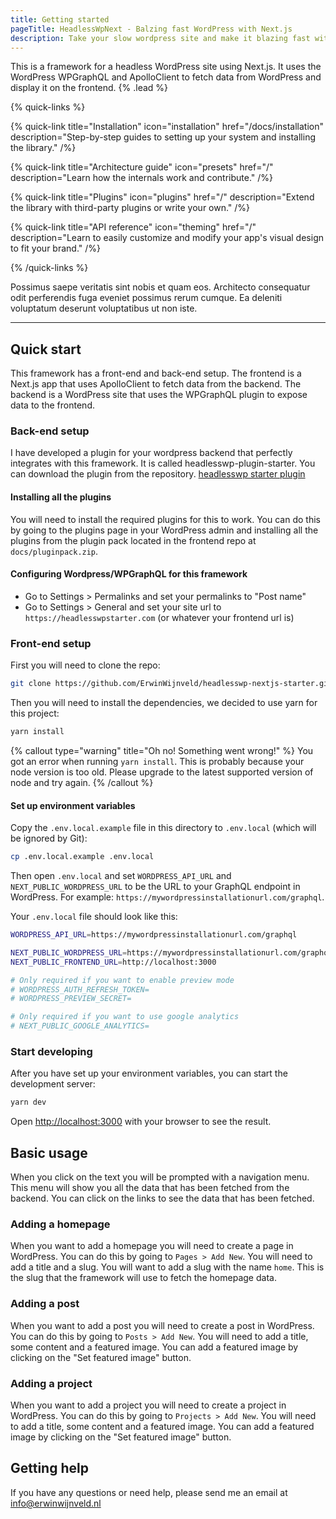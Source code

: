 ```yaml
---
title: Getting started
pageTitle: HeadlessWpNext - Balzing fast WordPress with Next.js
description: Take your slow wordpress site and make it blazing fast with Next.js and WPGraphQL.
---
```


This is a framework for a headless WordPress site using Next.js. It uses the WordPress WPGraphQL and ApolloClient to fetch data from WordPress and display it on the frontend. {% .lead %}

{% quick-links %}

{% quick-link title="Installation" icon="installation" href="/docs/installation" description="Step-by-step guides to setting up your system and installing the library." /%}

{% quick-link title="Architecture guide" icon="presets" href="/" description="Learn how the internals work and contribute." /%}

{% quick-link title="Plugins" icon="plugins" href="/" description="Extend the library with third-party plugins or write your own." /%}

{% quick-link title="API reference" icon="theming" href="/" description="Learn to easily customize and modify your app's visual design to fit your brand." /%}

{% /quick-links %}

Possimus saepe veritatis sint nobis et quam eos. Architecto consequatur odit perferendis fuga eveniet possimus rerum cumque. Ea deleniti voluptatum deserunt voluptatibus ut non iste.

---

## Quick start

This framework has a front-end and back-end setup. The frontend is a Next.js app that uses ApolloClient to fetch data from the backend. The backend is a WordPress site that uses the WPGraphQL plugin to expose data to the frontend.

### Back-end setup

I have developed a plugin for your wordpress backend that perfectly integrates with this framework. It is called headlesswp-plugin-starter. You can download the plugin from the repository. [headlesswp starter plugin](http://https://github.com/ErwinWijnveld/headlesswp-plugin-starter 'headlesswp starter plugin')

#### Installing all the plugins

You will need to install the required plugins for this to work. You can do this by going to the plugins page in your WordPress admin and installing all the plugins from the plugin pack located in the frontend repo at `docs/pluginpack.zip`.

#### Configuring Wordpress/WPGraphQL for this framework

- Go to Settings > Permalinks and set your permalinks to "Post name"
- Go to Settings > General and set your site url to `https://headlesswpstarter.com` (or whatever your frontend url is)

### Front-end setup

First you will need to clone the repo:

```bash
git clone https://github.com/ErwinWijnveld/headlesswp-nextjs-starter.git
```

Then you will need to install the dependencies, we decided to use yarn for this project:

```bash
yarn install
```

{% callout type="warning" title="Oh no! Something went wrong!" %}
You got an error when running `yarn install`. This is probably because your node version is too old. Please upgrade to the latest supported version of node and try again.
{% /callout %}

#### Set up environment variables

Copy the `.env.local.example` file in this directory to `.env.local` (which will be ignored by Git):

```bash
cp .env.local.example .env.local
```

Then open `.env.local` and set `WORDPRESS_API_URL` and `NEXT_PUBLIC_WORDPRESS_URL` to be the URL to your GraphQL endpoint in WordPress. For example: `https://mywordpressinstallationurl.com/graphql`.

Your `.env.local` file should look like this:

```bash
WORDPRESS_API_URL=https://mywordpressinstallationurl.com/graphql

NEXT_PUBLIC_WORDPRESS_URL=https://mywordpressinstallationurl.com/graphql
NEXT_PUBLIC_FRONTEND_URL=http://localhost:3000

# Only required if you want to enable preview mode
# WORDPRESS_AUTH_REFRESH_TOKEN=
# WORDPRESS_PREVIEW_SECRET=

# Only required if you want to use google analytics
# NEXT_PUBLIC_GOOGLE_ANALYTICS=

```

### Start developing

After you have set up your environment variables, you can start the development server:

```bash
yarn dev
```

Open [http://localhost:3000](http://localhost:3000) with your browser to see the result.

## Basic usage

When you click on the text you will be prompted with a navigation menu. This menu will show you all the data that has been fetched from the backend. You can click on the links to see the data that has been fetched.

### Adding a homepage

When you want to add a homepage you will need to create a page in WordPress. You can do this by going to `Pages > Add New`. You will need to add a title and a slug. You will want to add a slug with the name `home`. This is the slug that the framework will use to fetch the homepage data.

### Adding a post

When you want to add a post you will need to create a post in WordPress. You can do this by going to `Posts > Add New`. You will need to add a title, some content and a featured image. You can add a featured image by clicking on the "Set featured image" button.

### Adding a project

When you want to add a project you will need to create a project in WordPress. You can do this by going to `Projects > Add New`. You will need to add a title, some content and a featured image. You can add a featured image by clicking on the "Set featured image" button.

## Getting help

If you have any questions or need help, please send me an email at [info@erwinwijnveld.nl](mailto:info@erwinwijnveld.nl)
